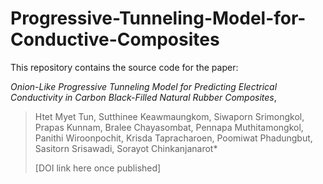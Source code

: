 # Progressive-Tunneling-Model-for-Conductive-Composites

This repository contains the source code for the paper:

*Onion-Like Progressive Tunneling Model for Predicting Electrical Conductivity in Carbon Black-Filled Natural Rubber Composites*,
> Htet Myet Tun, Sutthinee Keawmaungkom, Siwaporn Srimongkol, Prapas Kunnam, Bralee Chayasombat, Pennapa Muthitamongkol,
> Panithi Wiroonpochit, Krisda Tapracharoen, Poomiwat Phadungbut, Sasitorn Srisawadi, Sorayot Chinkanjanarot*
> 
> [DOI link here once published]
